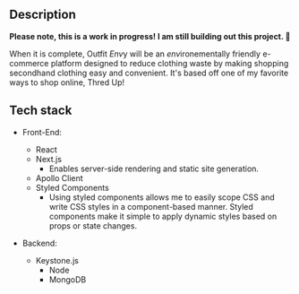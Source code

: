 ## Description
**Please note, this is a work in progress! I am still building out this project. 🙂**

When it is complete, Outfit *Env*y will be an *env*ironementally friendly e-commerce platform designed to reduce clothing waste by making shopping secondhand clothing easy and convenient. It's based off one of my favorite ways to shop online, Thred Up! 

## Tech stack
- Front-End: 
    - React
    - Next.js
      - Enables server-side rendering and static site generation.
    - Apollo Client
    - Styled Components
      - Using styled components allows me to easily scope CSS and write CSS styles in a component-based manner. Styled components make it simple to apply dynamic styles based on props or state changes.

- Backend:
    - Keystone.js 
        - Node
        - MongoDB